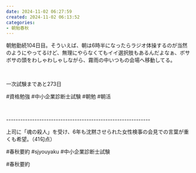 ```yaml
---
date: 2024-11-02 06:27:59
created: 2024-11-02 06:13:52
categories:
- 朝勉春秋
---
```


朝勉勤続104日目。そういえば、朝は6時半になったらラジオ体操するのが当然のようにやってるけど、無理にやらなくてもイイ選択肢もあるんだよなぁ、ボサボサの頭をわしゃわしゃしながら、霧雨の中いつもの会場へ移動してる。

<br>

一次試験まであと273日

#資格勉強 #中小企業診断士試験 #朝勉 #朝活

<br>

\-------------------------------------------------------------

上司に「魂の殺人」を受け、6年も沈黙させられた女性検事の会見での言葉が重くも希望。（41句点）  

#春秋要約 #sjyouyaku #中小企業診断士試験

#春秋要約